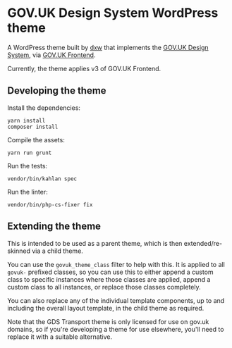 # GOV.UK Design System WordPress theme

A WordPress theme built by [dxw](https://dxw.com) that implements the [GOV.UK Design System](https://design-system.service.gov.uk/), via [GOV.UK Frontend](https://github.com/alphagov/govuk-frontend).

Currently, the theme applies v3 of GOV.UK Frontend.

## Developing the theme

Install the dependencies:

```
yarn install
composer install
```

Compile the assets:

```
yarn run grunt
```

Run the tests:

```
vendor/bin/kahlan spec
```

Run the linter:

```
vendor/bin/php-cs-fixer fix
```

## Extending the theme

This is intended to be used as a parent theme, which is then extended/re-skinned via a child theme.

You can use the `govuk_theme_class` filter to help with this. It is applied to all `govuk-` prefixed classes, so you can use this to either append a custom class to specific instances where those classes are applied, append a custom class to all instances, or replace those classes completely.

You can also replace any of the individual template components, up to and including the overall layout template, in the child theme as required.

Note that the GDS Transport theme is only licensed for use on gov.uk domains, so if you're developing a theme for use elsewhere, you'll need to replace it with a suitable alternative.
